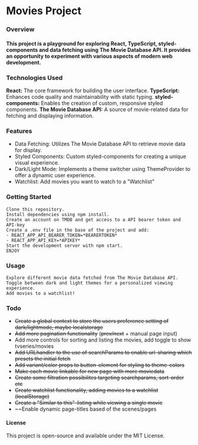 # Movies Project

### Overview

#### This project is a playground for exploring React, TypeScript, styled-components and data fetching using The Movie Database API. It provides an opportunity to experiment with various aspects of modern web development.


### Technologies Used

**React:** The core framework for building the user interface.
**TypeScript:** Enhances code quality and maintainability with static typing.
**styled-components:** Enables the creation of custom, responsive styled components.
**The Movie Database API:** A source of movie-related data for fetching and displaying information.

### Features

- Data Fetching: Utilizes The Movie Database API to retrieve movie data for display.
- Styled Components: Custom styled-components for creating a unique visual experience.
- Dark/Light Mode: Implements a theme switcher using ThemeProvider to offer a dynamic user experience.
- Watchlist: Add movies you want to watch to a "Watchlist"

### Getting Started

    Clone this repository.
    Install dependencies using npm install.
    Create an account on TMDB and get access to a API bearer token and API-key
    Create a .env file in the base of the project and add: 
    - REACT_APP_API_BEARER_TOKEN=*BEARERTOKEN*
    - REACT_APP_API_KEY=*APIKEY*
    Start the development server with npm start.
    ENJOY

### Usage

    Explore different movie data fetched from The Movie Database API.
    Toggle between dark and light themes for a personalized viewing experience.
    Add movies to a watchlist!

### Todo

- ~~Create a global context to store the users preference setting of dark/lightmode, maybe localstorage~~
- ~~Add more pagination functionality~~ (~~prev/next~~ + manual page input)
- Add more controls for sorting and listing the movies, add toggle to show tvseries/movies
- ~~Add URLhandler to the use of searchParams to enable url-sharing which presets the initial fetch~~
- ~~Add variant/color props to button-element for styling to theme-colors~~
- ~~Make each movie linkable for new page with more moviedata~~
- ~~Create some filtration possibilites targeting searchparams, sort-order etc~~
- ~~Create watchlist functionality, adding movies to a watchlist (localStorage)~~
- ~~Create a "Similar to this"-listing while viewing a single movie~~
- ~~Enable dynamic page-titles based of the scenes/pages

#### License

This project is open-source and available under the MIT License.

